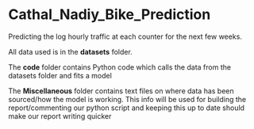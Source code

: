 # Cathal_Nadiy_Bike_Prediction
 Predicting the log hourly traffic at each counter for the next few weeks.


All data used is in the **datasets** folder. 

The **code** folder contains Python code which calls the data from the datasets folder and fits a model

The **Miscellaneous** folder contains text files on where data has been sourced/how the model is working. 
This info will be used for building the report/commenting our python script and keeping this up to date should make our report writing quicker
